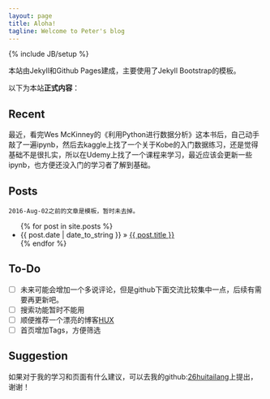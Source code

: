 ```yaml
---
layout: page
title: Aloha!
tagline: Welcome to Peter's blog
---
```

{% include JB/setup %}

本站由Jekyll和Github Pages建成，主要使用了Jekyll Bootstrap的模板。

以下为本站**正式内容**：

## Recent

最近，看完Wes McKinney的《利用Python进行数据分析》这本书后，自己动手敲了一遍ipynb，然后去kaggle上找了一个关于Kobe的入门数据练习，还是觉得基础不是很扎实，所以在Udemy上找了一个课程来学习，最近应该会更新一些ipynb，也方便还没入门的学习者了解到基础。

## Posts

    2016-Aug-02之前的文章是模板，暂时未去掉。

<ul class="posts">
  {% for post in site.posts %}
    <li><span>{{ post.date | date_to_string }}</span> &raquo; <a href="{{ BASE_PATH }}{{ post.url }}">{{ post.title }}</a></li>
  {% endfor %}
</ul>

## To-Do

- [ ] 未来可能会增加一个多说评论，但是github下面交流比较集中一点，后续有需要再更新吧。
- [ ] 搜索功能暂时不能用
- [ ] 顺便推荐一个漂亮的博客[HUX](http://huangxuan.me/about/)
- [ ] 首页增加Tags，方便筛选

## Suggestion

如果对于我的学习和页面有什么建议，可以去我的github:[26huitailang](https://github.com/26huitailang/26huitailang.github.io/issues)上提出，谢谢！


